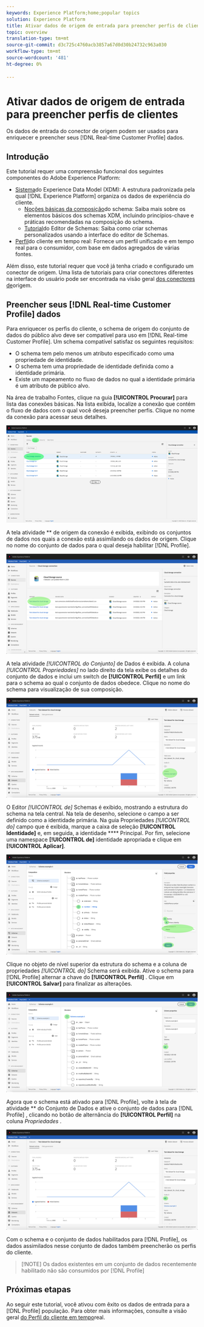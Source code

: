```yaml
---
keywords: Experience Platform;home;popular topics
solution: Experience Platform
title: Ativar dados de origem de entrada para preencher perfis de clientes
topic: overview
translation-type: tm+mt
source-git-commit: d3c725c4760acb3857a67d0d30b24732c963a030
workflow-type: tm+mt
source-wordcount: '481'
ht-degree: 0%

---
```



# Ativar dados de origem de entrada para preencher perfis de clientes

Os dados de entrada do conector de origem podem ser usados para enriquecer e preencher seus [!DNL Real-time Customer Profile] dados.

## Introdução

Este tutorial requer uma compreensão funcional dos seguintes componentes do Adobe Experience Platform:

- [Sistema](../../../xdm/home.md)do Experience Data Model (XDM): A estrutura padronizada pela qual [!DNL Experience Platform] organiza os dados de experiência do cliente.
   - [Noções básicas da composição](../../../xdm/schema/composition.md)do schema: Saiba mais sobre os elementos básicos dos schemas XDM, incluindo princípios-chave e práticas recomendadas na composição do schema.
   - [Tutorial](../../../xdm/tutorials/create-schema-ui.md)do Editor de Schemas: Saiba como criar schemas personalizados usando a interface do editor de Schemas.
- [Perfil](../../../profile/home.md)do cliente em tempo real: Fornece um perfil unificado e em tempo real para o consumidor, com base em dados agregados de várias fontes.

Além disso, este tutorial requer que você já tenha criado e configurado um conector de origem.  Uma lista de tutoriais para criar conectores diferentes na interface do usuário pode ser encontrada na visão geral [dos conectores de](../../home.md)origem.

## Preencher seus [!DNL Real-time Customer Profile] dados

Para enriquecer os perfis do cliente, o schema de origem do conjunto de dados do público alvo deve ser compatível para uso em [!DNL Real-time Customer Profile]. Um schema compatível satisfaz os seguintes requisitos:

- O schema tem pelo menos um atributo especificado como uma propriedade de identidade.
- O schema tem uma propriedade de identidade definida como a identidade primária.
- Existe um mapeamento no fluxo de dados no qual a identidade primária é um atributo de público alvo.

Na área de trabalho Fontes, clique na guia **[!UICONTROL Procurar]** para lista das conexões básicas. Na lista exibida, localize a conexão que contém o fluxo de dados com o qual você deseja preencher perfis. Clique no nome da conexão para acessar seus detalhes.

![](../../images/tutorials/dataflow/cloud-storage/batch/browse.png)

A tela atividade ** de origem da conexão é exibida, exibindo os conjuntos de dados nos quais a conexão está assimilando os dados de origem. Clique no nome do conjunto de dados para o qual deseja habilitar [!DNL Profile].

![](../../images/tutorials/dataflow/cloud-storage/batch/dataset-dataflow.png)

A tela atividade *[!UICONTROL do Conjunto]* de Dados é exibida. A coluna *[!UICONTROL Propriedades]* no lado direito da tela exibe os detalhes do conjunto de dados e inclui um switch de **[!UICONTROL Perfil]** e um link para o schema ao qual o conjunto de dados obedece. Clique no nome do schema para visualização de sua composição.

![](../../images/tutorials/dataflow/cloud-storage/batch/select-dataset-schema.png)

O Editor *[!UICONTROL de]* Schemas é exibido, mostrando a estrutura do schema na tela central. Na tela de desenho, selecione o campo a ser definido como a identidade primária. Na guia Propriedades *[!UICONTROL do]* campo que é exibida, marque a caixa de seleção **[!UICONTROL Identidade]** e, em seguida, a identidade **** Principal. Por fim, selecione uma namespace **[!UICONTROL de]** identidade apropriada e clique em **[!UICONTROL Aplicar]**.

![](../../images/tutorials/dataflow/cloud-storage/batch/set-schema-identity.png)

Clique no objeto de nível superior da estrutura do schema e a coluna de propriedades *[!UICONTROL do]* Schema será exibida. Ative o schema para [!DNL Profile] alternar a chave do **[!UICONTROL Perfil]** . Clique em **[!UICONTROL Salvar]** para finalizar as alterações.

![](../../images/tutorials/dataflow/cloud-storage/batch/enable-profile.png)

Agora que o schema está ativado para [!DNL Profile], volte à tela de atividade ** do Conjunto de Dados e ative o conjunto de dados para [!DNL Profile] , clicando no botão de alternância do **[!UICONTROL Perfil]** na coluna *Propriedades* .

![](../../images/tutorials/dataflow/cloud-storage/batch/enable-dataset-profile.png)

Com o schema e o conjunto de dados habilitados para [!DNL Profile], os dados assimilados nesse conjunto de dados também preencherão os perfis do cliente.

>[!NOTE] Os dados existentes em um conjunto de dados recentemente habilitado não são consumidos por [!DNL Profile]

## Próximas etapas

Ao seguir este tutorial, você ativou com êxito os dados de entrada para a [!DNL Profile] população. Para obter mais informações, consulte a visão geral [do Perfil do cliente em tempo](../../../profile/home.md)real.